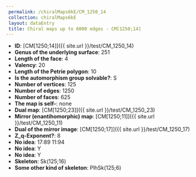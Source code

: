 ```yaml
--- 
 permalink: /chiralMaps6kE/CM_1250_14 
 collection: chiralMaps6kE
 layout: dataEntry
 title: Chiral maps up to 6000 edges - CM[1250;14]
---
```


- **ID**: [CM[1250;14]]({{ site.url }}/test/CM_1250_14)
- **Genus of the underlying surface**: 251
- **Length of the face**: 4
- **Valency**: 20
- **Length of the Petrie polygon**: 10
- **Is the automorphism group solvable?**: S
- **Number of vertices**: 125
- **Number of edges**: 1250
- **Number of faces**: 625
- **The map is self-**: none
- **Dual map**: [CM[1250;23]]({{ site.url }}/test/CM_1250_23)
- **Mirror (enantihomorphic) map**: [CM[1250;11]]({{ site.url }}/test/CM_1250_11)
- **Dual of the mirror image**: [CM[1250;17]]({{ site.url }}/test/CM_1250_17)
- **Z_q-Exponent?**: 8
- **No idea**:  17:89 11:94
- **No idea**: Y
- **No idea**: Y
- **Skeleton**: Sk(125;16)
- **Some other kind of skeleton**: PlhSk(125;6)
